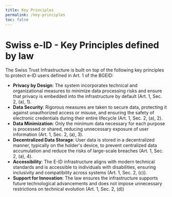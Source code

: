 ```yaml
---
title: Key Principles
permalink: /key-principles
toc: false
---
```

# Swiss e-ID - Key Principles defined by law

The Swiss Trust Infrastructure is built on top of the following key principles to protect e-ID users defined in Art. 1 of the BGEID:

- **Privacy by Design**: The system incorporates technical and organizational measures to minimize data processing risks and ensure that privacy is embedded into the infrastructure by default (Art. 1, Sec. 2, (a), 1).
- **Data Security**: Rigorous measures are taken to secure data, protecting it against unauthorized access or misuse, and ensuring the safety of electronic credentials during their entire lifecycle (Art. 1, Sec. 2, (a), 2).
- **Data Minimization**: Only the minimum data necessary for each purpose is processed or shared, reducing unnecessary exposure of user information (Art. 1, Sec. 2, (a), 3).
- **Decentralized Data Storage**: User data is stored in a decentralized manner, typically on the holder's device, to prevent centralized data accumulation and reduce the risks of large-scale breaches (Art. 1, Sec. 2, (a), 4).
- **Accessibility**: The E-ID infrastructure aligns with modern technical standards and is accessible to individuals with disabilities, ensuring inclusivity and compatibility across systems (Art. 1, Sec. 2, (c)).
- **Support for Innovation**: The law ensures the infrastructure supports future technological advancements and does not impose unnecessary restrictions on technical evolution (Art. 1, Sec. 2, (d))​

